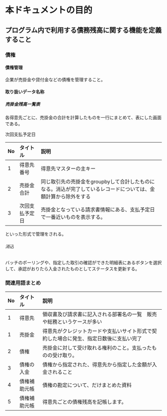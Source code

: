 # 本ドキュメントの目的

## プログラム内で利用する債務残高に関する機能を定義すること

### 債権

#### 債権管理

企業が売掛金や貸付金などの債権を管理すること。

#### 取り扱いデータ名称

##### 売掛金残高一覧表

各得意先ごとに、売掛金の合計を計算したものを一行にまとめて、表にした画面である。

 次回支払予定日

| No | タイトル | 説明 |
|:-----------|:------------|:------------|
| 1       | 得意先番号 | 得意先マスターの主キー  |
| 2       | 売掛金合計 | 同じ取引先の売掛金をgroupbyして合計したものになる。消込が完了しているレコードについては、金額計算から除外をする  |
| 3       | 次回支払予定日 | 売掛金となっている請求書情報にある、支払予定日で一番近いものを表示する。  |
といった形式で管理をされる。 

###### 消込

バッチのポーリングや、指定した取引の確認ができた明細表にあるボタンを選択して、承認がおりたら入金されたものとしてステータスを更新する。

### 関連用語まとめ

| No | タイトル | 説明 |
|:-----------|:------------|:------------|
| 1       | 得意先 | 領収書及び請求書に記入される部署名の一覧　販売や総務というケースが多い  |
| 1       | 売掛金 | 得意先がクレジットカードや支払いサイト形式で契約した場合に発生、指定日数後に支払い完了  |
| 2       | 債権 | 売掛金に対して受け取れる権利のこと。支払ったものの受け取り。 |
| 3       | 債権の入金 | 債権から指定された、得意先から指定した金額が入金されること |
| 4       | 債権補助元帳 | 債権の勘定について、だけまとめた資料 |
| 5       | 債権補助元帳 | 得意先ごとの債権残高を記帳します。 |

